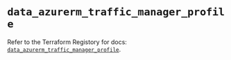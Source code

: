 # `data_azurerm_traffic_manager_profile`

Refer to the Terraform Registory for docs: [`data_azurerm_traffic_manager_profile`](https://www.terraform.io/docs/providers/azurerm/d/traffic_manager_profile).
